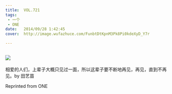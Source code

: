 ```yaml
---
title:	VOL.721
tags:
 - 一个
 - ONE
date:	2014/09/28 1:42:45
cover:	http://image.wufazhuce.com/FunbtDtKpnM3Pk8Pi0kdeXyD_Y7r

---
```

![](http://image.wufazhuce.com/FunbtDtKpnM3Pk8Pi0kdeXyD_Y7r)
---

相爱的人们，上辈子大概只见过一面，所以这辈子要不断地再见，再见，直到不再见。by 田艺苗
 
Reprinted from ONE
